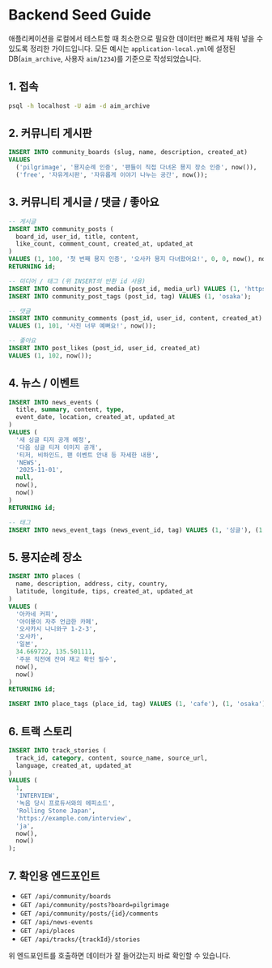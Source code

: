 # Backend Seed Guide

애플리케이션을 로컬에서 테스트할 때 최소한으로 필요한 데이터만 빠르게 채워 넣을 수 있도록 정리한 가이드입니다. 모든 예시는 `application-local.yml`에 설정된 DB(`aim_archive`, 사용자 `aim`/`1234`)를 기준으로 작성되었습니다.

## 1. 접속

```bash
psql -h localhost -U aim -d aim_archive
```

## 2. 커뮤니티 게시판

```sql
INSERT INTO community_boards (slug, name, description, created_at)
VALUES
  ('pilgrimage', '묭지순례 인증', '팬들이 직접 다녀온 묭지 장소 인증', now()),
  ('free', '자유게시판', '자유롭게 이야기 나누는 공간', now());
```

## 3. 커뮤니티 게시글 / 댓글 / 좋아요

```sql
-- 게시글
INSERT INTO community_posts (
  board_id, user_id, title, content,
  like_count, comment_count, created_at, updated_at
)
VALUES (1, 100, '첫 번째 묭지 인증', '오사카 묭지 다녀왔어요!', 0, 0, now(), now())
RETURNING id;

-- 미디어 / 태그 (위 INSERT의 반환 id 사용)
INSERT INTO community_post_media (post_id, media_url) VALUES (1, 'https://example.com/photo.jpg');
INSERT INTO community_post_tags (post_id, tag) VALUES (1, 'osaka');

-- 댓글
INSERT INTO community_comments (post_id, user_id, content, created_at)
VALUES (1, 101, '사진 너무 예뻐요!', now());

-- 좋아요
INSERT INTO post_likes (post_id, user_id, created_at)
VALUES (1, 102, now());
```

## 4. 뉴스 / 이벤트

```sql
INSERT INTO news_events (
  title, summary, content, type,
  event_date, location, created_at, updated_at
)
VALUES (
  '새 싱글 티저 공개 예정',
  '다음 싱글 티저 이미지 공개',
  '티저, 비하인드, 팬 이벤트 안내 등 자세한 내용',
  'NEWS',
  '2025-11-01',
  null,
  now(),
  now()
)
RETURNING id;

-- 태그
INSERT INTO news_event_tags (news_event_id, tag) VALUES (1, '싱글'), (1, '티저');
```

## 5. 묭지순례 장소

```sql
INSERT INTO places (
  name, description, address, city, country,
  latitude, longitude, tips, created_at, updated_at
)
VALUES (
  '아카네 커피',
  '아이묭이 자주 언급한 카페',
  '오사카시 나니와구 1-2-3',
  '오사카',
  '일본',
  34.669722, 135.501111,
  '주문 직전에 잔여 재고 확인 필수',
  now(),
  now()
)
RETURNING id;

INSERT INTO place_tags (place_id, tag) VALUES (1, 'cafe'), (1, 'osaka');
```

## 6. 트랙 스토리

```sql
INSERT INTO track_stories (
  track_id, category, content, source_name, source_url,
  language, created_at, updated_at
)
VALUES (
  1,
  'INTERVIEW',
  '녹음 당시 프로듀서와의 에피소드',
  'Rolling Stone Japan',
  'https://example.com/interview',
  'ja',
  now(),
  now()
);
```

## 7. 확인용 엔드포인트

- `GET /api/community/boards`
- `GET /api/community/posts?board=pilgrimage`
- `GET /api/community/posts/{id}/comments`
- `GET /api/news-events`
- `GET /api/places`
- `GET /api/tracks/{trackId}/stories`

위 엔드포인트를 호출하면 데이터가 잘 들어갔는지 바로 확인할 수 있습니다.
